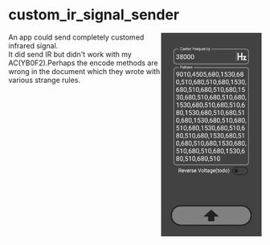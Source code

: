 # custom_ir_signal_sender
<img src="./img_readme_demo.png" alt="drawing" align="right" style="width:200px;"/>
An app could send completely customed infrared signal.<br>
It did send IR but didn't work with my AC(YB0F2).Perhaps the encode methods are wrong in the document which they wrote with various strange rules.

